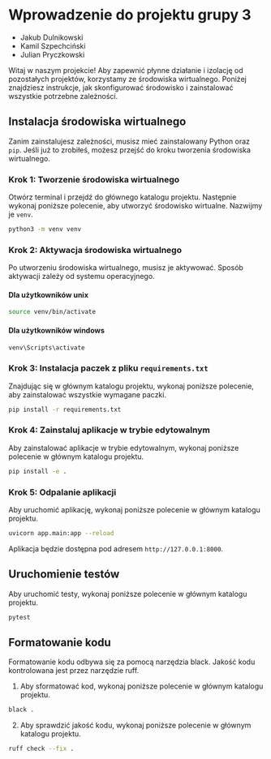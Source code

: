 # Wprowadzenie do projektu grupy 3

- Jakub Dulnikowski
- Kamil Szpechciński
- Julian Pryczkowski

Witaj w naszym projekcie! Aby zapewnić płynne działanie i izolację od pozostałych projektów, korzystamy ze środowiska wirtualnego. Poniżej znajdziesz instrukcje, jak skonfigurować środowisko i zainstalować wszystkie potrzebne zależności.

## Instalacja środowiska wirtualnego

Zanim zainstalujesz zależności, musisz mieć zainstalowany Python oraz `pip`. Jeśli już to zrobiłeś, możesz przejść do kroku tworzenia środowiska wirtualnego.

### Krok 1: Tworzenie środowiska wirtualnego

Otwórz terminal i przejdź do głównego katalogu projektu. Następnie wykonaj poniższe polecenie, aby utworzyć środowisko wirtualne. Nazwijmy je `venv`.

```bash
python3 -m venv venv
```
### Krok 2: Aktywacja środowiska wirtualnego
Po utworzeniu środowiska wirtualnego, musisz je aktywować. Sposób aktywacji zależy od systemu operacyjnego.

#### Dla użytkowników unix 
```bash 
source venv/bin/activate
```

#### Dla użytkowników windows
```bash 
venv\Scripts\activate
```

### Krok 3: Instalacja paczek z pliku `requirements.txt`
Znajdując się w głównym katalogu projektu, wykonaj poniższe polecenie, aby zainstalować wszystkie wymagane paczki.

```bash 
pip install -r requirements.txt
```

### Krok 4: Zainstaluj aplikacje w trybie edytowalnym
Aby zainstalować aplikacje w trybie edytowalnym, wykonaj poniższe polecenie w głównym katalogu projektu.

```bash
pip install -e .
```

### Krok 5: Odpalanie aplikacji
Aby uruchomić aplikację, wykonaj poniższe polecenie w głównym katalogu projektu.

```bash
uvicorn app.main:app --reload
```

Aplikacja będzie dostępna pod adresem `http://127.0.0.1:8000`.


## Uruchomienie testów
Aby uruchomić testy, wykonaj poniższe polecenie w głównym katalogu projektu.

```bash
pytest
```

## Formatowanie kodu
Formatowanie kodu odbywa się za pomocą narzędzia black. Jakość kodu
kontrolowana jest przez narzędzie ruff.

1. Aby sformatować kod, wykonaj poniższe polecenie w głównym katalogu projektu.

```bash
black .
```

2. Aby sprawdzić jakość kodu, wykonaj poniższe polecenie w głównym katalogu projektu.

```bash
ruff check --fix .
```

